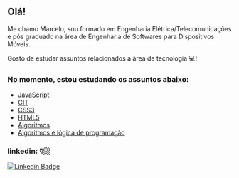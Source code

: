 ## Olá! 
Me chamo Marcelo, sou formado em Engenharia Elétrica/Telecomunicações e pós graduado na área de Engenharia de Softwares para Dispositivos Móveis. 

Gosto de estudar assuntos relacionados a área de tecnologia 💻!

### No momento, estou estudando os assuntos abaixo:

* [JavaScript](https://www.devmedia.com.br/certificado/tecnologia/javascript/marcelo-patrik-bitencourt-da-silva)
* [GIT](https://www.devmedia.com.br/certificado/tecnologia/git/marcelo-patrik-bitencourt-da-silva)
* [CSS3](https://www.devmedia.com.br/certificado/tecnologia/css/marcelo-patrik-bitencourt-da-silva)
* [HTML5](https://www.devmedia.com.br/certificado/tecnologia/html/marcelo-patrik-bitencourt-da-silva)
* [Algoritmos](https://www.devmedia.com.br/certificado/tecnologia/algoritmo/marcelo-patrik-bitencourt-da-silva)
* [Algoritmos e lógica de programação](https://www.udemy.com/certificate/UC-20b45152-bbe0-4c40-a515-520b090a6737/)

### linkedin: 👇🏼

[![Linkedin Badge](https://img.shields.io/badge/-LinkedIn-blue?style=flat-square&logo=Linkedin&logoColor=white&link=https://www.linkedin.com/in/pbsmarcelo/)](https://www.linkedin.com/in/pbsmarcelo/)


<!--[Linkedin](https://www.linkedin.com/in/pbsmarcelo/)-->


